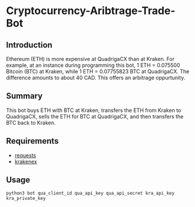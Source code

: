 # Cryptocurrency-Aribtrage-Trade-Bot

## Introduction
Ethereum (ETH) is more expensive at QuadrigaCX than at Kraken. For example, at an instance during programming this bot, 1 ETH = 0.075500 Bitcoin (BTC) at Kraken, while 1 ETH = 0.07755823 BTC at QuadrigaCX. The difference amounts to about 40 CAD. This offers an arbitrage oppurtunity.

## Summary
This bot buys ETH with BTC at Kraken, transfers the ETH from Kraken to QuadrigaCX, sells the ETH for BTC at QuadrigaCX, and then transfers the BTC back to Kraken.

## Requirements
- [requests](http://docs.python-requests.org/en/master/)
- [krakenex](https://github.com/veox/python3-krakenex)

## Usage
```
python3 bot qua_client_id qua_api_key qua_api_secret kra_api_key kra_private_key
```
